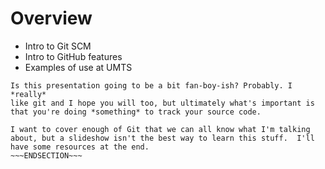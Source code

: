 <!SLIDE bullets>

# Overview

*  Intro to Git SCM
*  Intro to GitHub features
*  Examples of use at UMTS

~~~SECTION:notes~~~
Is this presentation going to be a bit fan-boy-ish? Probably. I *really*
like git and I hope you will too, but ultimately what's important is
that you're doing *something* to track your source code.

I want to cover enough of Git that we can all know what I'm talking
about, but a slideshow isn't the best way to learn this stuff.  I'll
have some resources at the end.
~~~ENDSECTION~~~
